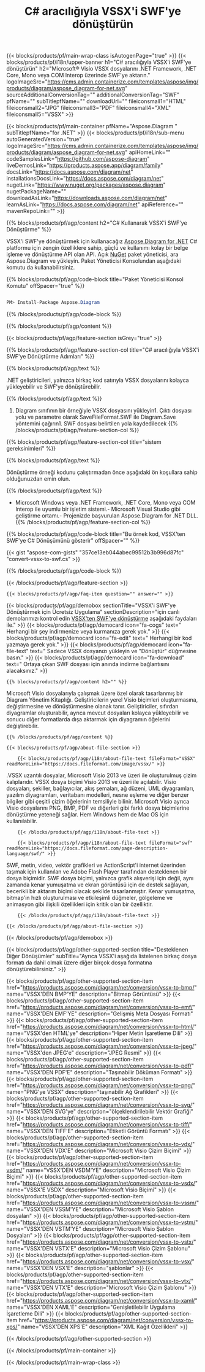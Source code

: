 ﻿---
title: C# aracılığıyla VSSX'i SWF'ye dönüştürün 
weight: 4140
url: /tr/net/conversion/vssx-to-swf/ 
description: VSSX'ten SWF'ye C# dönüştürme için örnek kod. VB.NET, Asp.NET veya herhangi bir .NET tabanlı uygulama içinde toplu VSSX dosyalarını SWF'ye dönüştürmek için API örnek kodunu kullanın.
---
{{< blocks/products/pf/main-wrap-class isAutogenPage="true" >}}
{{< blocks/products/pf/i18n/upper-banner h1="C# aracılığıyla VSSX\'i SWF\'ye dönüştürün" h2="Microsoft® Visio VSSX dosyalarını .NET Framework, .NET Core, Mono veya COM Interop üzerinde SWF\'ye aktarın." logoImageSrc="https://cms.admin.containerize.com/templates/aspose/img/products/diagram/aspose_diagram-for-net.svg" sourceAdditionalConversionTag="" additionalConversionTag="SWF" pfName="" subTitlepfName="" downloadUrl="" fileiconsmall1="HTML" fileiconsmall2="JPG" fileiconsmall3="PDF" fileiconsmall4="XML" fileiconsmall5="VSSX" >}}

{{< blocks/products/pf/main-container pfName="Aspose.Diagram " subTitlepfName="for .NET" >}}
{{< blocks/products/pf/i18n/sub-menu autoGeneratedVersion="true" logoImageSrc="https://cms.admin.containerize.com/templates/aspose/img/products/diagram/aspose_diagram-for-net.svg" apiHomeLink="" codeSamplesLink="https://github.com/aspose-diagram" liveDemosLink="https://products.aspose.app/diagram/family" docsLink="https://docs.aspose.com/diagram/net" installationsDocsLink="https://docs.aspose.com/diagram/net" nugetLink="https://www.nuget.org/packages/aspose.diagram" nugetPackageName="" downloadAsLink="https://downloads.aspose.com/diagram/net" learnAsLink="https://docs.aspose.com/diagram/net" apiReference="" mavenRepoLink="" >}}

{{% blocks/products/pf/agp/content h2="C# Kullanarak VSSX\'i SWF\'ye Dönüştürme" %}}

 VSSX'i SWF'ye dönüştürmek için kullanacağız
 [Aspose.Diagram for .NET](https://products.aspose.com/diagram/net) 
 C# platformu için zengin özelliklere sahip, güçlü ve kullanımı kolay bir belge işleme ve dönüştürme API olan API. Açık
 [NuGet](https://www.nuget.org/packages/aspose.diagram) 
 paket yöneticisi, ara
 Aspose.Diagram 
 ve yükleyin. Paket Yöneticisi Konsolundan aşağıdaki komutu da kullanabilirsiniz.

{{% blocks/products/pf/agp/code-block title="Paket Yöneticisi Konsol Komutu" offSpacer="true" %}}

```cs

PM> Install-Package Aspose.Diagram


```

{{% /blocks/products/pf/agp/code-block %}}

{{% /blocks/products/pf/agp/content %}}

{{< blocks/products/pf/agp/feature-section isGrey="true" >}}

{{% blocks/products/pf/agp/feature-section-col title="C# aracılığıyla VSSX\'i SWF\'ye Dönüştürme Adımları" %}}

{{% blocks/products/pf/agp/text %}}

 .NET geliştiricileri, yalnızca birkaç kod satırıyla VSSX dosyalarını kolayca yükleyebilir ve SWF'ye dönüştürebilir.

{{% /blocks/products/pf/agp/text %}}

1. Diagram sınıfının bir örneğiyle VSSX dosyasını yükleyin1. Çıktı dosyası yolu ve parametre olarak SaveFileFormat.SWF ile Diagram.Save yöntemini çağırın1. SWF dosyası belirtilen yola kaydedilecek
{{% /blocks/products/pf/agp/feature-section-col %}}

{{% blocks/products/pf/agp/feature-section-col title="sistem gereksinimleri" %}}

{{% blocks/products/pf/agp/text %}}

 Dönüştürme örneği kodunu çalıştırmadan önce aşağıdaki ön koşullara sahip olduğunuzdan emin olun.

{{% /blocks/products/pf/agp/text %}}

- Microsoft Windows veya .NET Framework, .NET Core, Mono veya COM Interop ile uyumlu bir işletim sistemi.- Microsoft Visual Studio gibi geliştirme ortamı.- Projenizde başvurulan Aspose.Diagram for .NET DLL.
{{% /blocks/products/pf/agp/feature-section-col %}}

{{% blocks/products/pf/agp/code-block title="Bu örnek kod, VSSX\'ten SWF\'ye C# Dönüşümünü gösterir" offSpacer="" %}}

{{< gist "aspose-com-gists" "357ce13eb044abec99512b3b996d87fc" "convert-vssx-to-swf.cs" >}}

{{% /blocks/products/pf/agp/code-block %}}

{{< /blocks/products/pf/agp/feature-section >}}

    {{< blocks/products/pf/agp/faq-item question="" answer="" >}}
 

<!-- aboutfile Starts -->

{{< blocks/products/pf/agp/demobox sectionTitle="VSSX\'i SWF\'ye Dönüştürmek için Ücretsiz Uygulama" sectionDescription="için canlı demolarımızı kontrol edin [VSSX\'ten SWF\'ye dönüştürme](https://products.aspose.app/diagram/conversion/vssx-to-swf) aşağıdaki faydaları ile." >}}
        {{< blocks/products/pf/agp/democard icon="fa-cogs" text=" Herhangi bir şey indirmenize veya kurmanıza gerek yok." >}}
        {{< blocks/products/pf/agp/democard icon="fa-edit" text=" Herhangi bir kod yazmaya gerek yok." >}}
        {{< blocks/products/pf/agp/democard icon="fa-file-text" text=" Sadece VSSX dosyanızı yükleyin ve \"Dönüştür\" düğmesine basın." >}}
        {{< blocks/products/pf/agp/democard icon="fa-download" text=" Ortaya çıkan SWF dosyası için anında indirme bağlantısını alacaksınız." >}}

    {{% blocks/products/pf/agp/content h2="" %}}

 Microsoft Visio dosyalarıyla çalışmak üzere özel olarak tasarlanmış bir Diagram Yönetim Kitaplığı. Geliştiricilerin yerel Visio biçimleri oluşturmasına, değiştirmesine ve dönüştürmesine olanak tanır. Geliştiriciler, sıfırdan diyagramlar oluşturabilir, ayrıca mevcut dosyaları kolayca yükleyebilir ve sonucu diğer formatlarda dışa aktarmak için diyagramın öğelerini değiştirebilir.



    {{% /blocks/products/pf/agp/content %}}

    {{< blocks/products/pf/agp/about-file-section >}}

        {{< blocks/products/pf/agp/i18n/about-file-text fileFormat="VSSX" readMoreLink="https://docs.fileformat.com/image/vssx/" >}}
.VSSX uzantılı dosyalar, Microsoft Visio 2013 ve üzeri ile oluşturulmuş çizim kalıplarıdır. VSSX dosya biçimi Visio 2013 ve üzeri ile açılabilir. Visio dosyaları, şekiller, bağlayıcılar, akış şemaları, ağ düzeni, UML diyagramları, yazılım diyagramları, veritabanı modelleri, nesne eşleme ve diğer benzer bilgiler gibi çeşitli çizim öğelerinin temsiliyle bilinir. Microsoft Visio ayrıca Visio dosyalarını PNG, BMP, PDF ve diğerleri gibi farklı dosya biçimlerine dönüştürme yeteneği sağlar. Hem Windows hem de Mac OS için kullanılabilir.

        {{< /blocks/products/pf/agp/i18n/about-file-text >}}

        {{< blocks/products/pf/agp/i18n/about-file-text fileFormat="swf" readMoreLink="https://docs.fileformat.com/page-description-language/swf/" >}}
SWF, metin, video, vektör grafikleri ve ActionScript'i internet üzerinden taşımak için kullanılan ve Adobe Flash Player tarafından desteklenen bir dosya biçimidir. SWF dosya biçimi, yalnızca grafik alışverişi için değil, aynı zamanda kenar yumuşatma ve ekran görüntüsü için de destek sağlayan, becerikli bir aktarım biçimi olacak şekilde tasarlanmıştır. Kenar yumuşatma, bitmap'in hızlı oluşturulması ve etkileşimli düğmeler, gölgeleme ve animasyon gibi ilişkili özellikleri için kritik olan bir özelliktir.

        {{< /blocks/products/pf/agp/i18n/about-file-text >}}

    {{< /blocks/products/pf/agp/about-file-section >}}

{{< /blocks/products/pf/agp/demobox >}}

<!-- aboutfile Ends -->

{{< blocks/products/pf/agp/other-supported-section title="Desteklenen Diğer Dönüşümler" subTitle="Ayrıca VSSX\'i aşağıda listelenen birkaç dosya formatı da dahil olmak üzere diğer birçok dosya formatına dönüştürebilirsiniz." >}}

{{< blocks/products/pf/agp/other-supported-section-item href="https://products.aspose.com/diagram/net/conversion/vssx-to-bmp/" name="VSSX\'DEN BMP\'YE" description="Bitmap Görüntüsü" >}}
{{< blocks/products/pf/agp/other-supported-section-item href="https://products.aspose.com/diagram/net/conversion/vssx-to-emf/" name="VSSX\'DEN EMF\'YE" description="Gelişmiş Meta Dosyası Formatı" >}}
{{< blocks/products/pf/agp/other-supported-section-item href="https://products.aspose.com/diagram/net/conversion/vssx-to-html/" name="VSSX\'den HTML\'ye" description="Hiper Metin İşaretleme Dili" >}}
{{< blocks/products/pf/agp/other-supported-section-item href="https://products.aspose.com/diagram/net/conversion/vssx-to-jpeg/" name="VSSX\'den JPEG\'e" description="JPEG Resmi" >}}
{{< blocks/products/pf/agp/other-supported-section-item href="https://products.aspose.com/diagram/net/conversion/vssx-to-pdf/" name="VSSX\'DEN PDF\'E" description="Taşınabilir Döküman Formatı" >}}
{{< blocks/products/pf/agp/other-supported-section-item href="https://products.aspose.com/diagram/net/conversion/vssx-to-png/" name="PNG\'ye VSSX" description="taşınabilir Ağ Grafikleri" >}}
{{< blocks/products/pf/agp/other-supported-section-item href="https://products.aspose.com/diagram/net/conversion/vssx-to-svg/" name="VSSX\'DEN SVG\'ye" description="ölçeklendirilebilir Vektör Grafiği" >}}
{{< blocks/products/pf/agp/other-supported-section-item href="https://products.aspose.com/diagram/net/conversion/vssx-to-tiff/" name="VSSX\'DEN TIFF\'E" description="Etiketli Görüntü Formatı" >}}
{{< blocks/products/pf/agp/other-supported-section-item href="https://products.aspose.com/diagram/net/conversion/vssx-to-vdx/" name="VSSX\'DEN VDX\'E" description="Microsoft Visio Çizim Biçimi" >}}
{{< blocks/products/pf/agp/other-supported-section-item href="https://products.aspose.com/diagram/net/conversion/vssx-to-vsdm/" name="VSSX\'DEN VSDM\'YE" description="Microsoft Visio Çizim Biçimi" >}}
{{< blocks/products/pf/agp/other-supported-section-item href="https://products.aspose.com/diagram/net/conversion/vssx-to-vsdx/" name="VSSX\'E VSDX" description="Microsoft Visio Biçimi" >}}
{{< blocks/products/pf/agp/other-supported-section-item href="https://products.aspose.com/diagram/net/conversion/vssx-to-vssm/" name="VSSX\'DEN VSSM\'YE" description="Microsoft Visio Şablon dosyaları" >}}
{{< blocks/products/pf/agp/other-supported-section-item href="https://products.aspose.com/diagram/net/conversion/vssx-to-vstm/" name="VSSX\'DEN VSTM\'YE" description="Microsoft Visio Şablon Dosyaları" >}}
{{< blocks/products/pf/agp/other-supported-section-item href="https://products.aspose.com/diagram/net/conversion/vssx-to-vstx/" name="VSSX\'DEN VSTX\'E" description="Microsoft Visio Çizim Şablonu" >}}
{{< blocks/products/pf/agp/other-supported-section-item href="https://products.aspose.com/diagram/net/conversion/vssx-to-vsx/" name="VSSX\'DEN VSX\'E" description="şablonlar" >}}
{{< blocks/products/pf/agp/other-supported-section-item href="https://products.aspose.com/diagram/net/conversion/vssx-to-vtx/" name="VSSX\'DEN VTX\'E" description="Microsoft Visio Çizim Şablonu" >}}
{{< blocks/products/pf/agp/other-supported-section-item href="https://products.aspose.com/diagram/net/conversion/vssx-to-xaml/" name="VSSX\'DEN XAML\'E" description="Genişletilebilir Uygulama İşaretleme Dili" >}}
{{< blocks/products/pf/agp/other-supported-section-item href="https://products.aspose.com/diagram/net/conversion/vssx-to-xps/" name="VSSX\'DEN XPS\'E" description="XML Kağıt Özellikleri" >}}

{{< /blocks/products/pf/agp/other-supported-section >}}

{{< /blocks/products/pf/main-container >}}
    
{{< /blocks/products/pf/main-wrap-class >}}